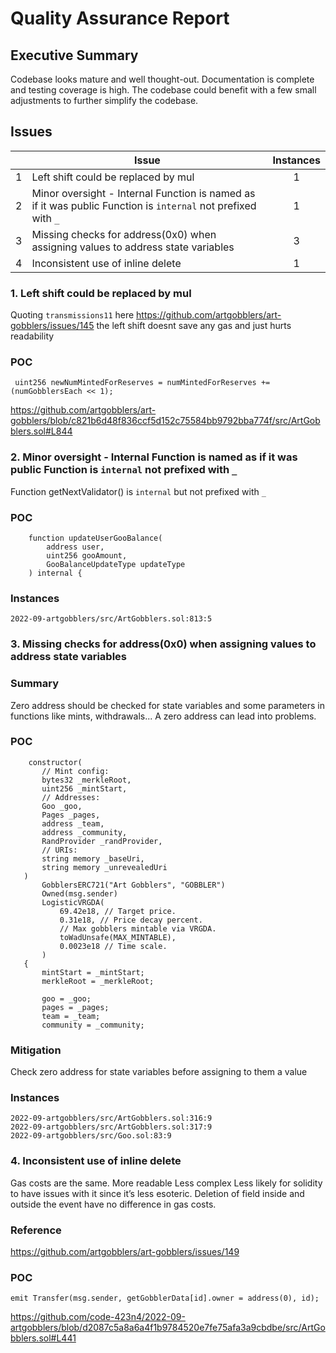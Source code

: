 # Quality Assurance Report

## Executive Summary
Codebase looks mature and well thought-out.
Documentation is complete and testing coverage is high.
The codebase could benefit with a few small adjustments to further simplify the codebase.

## Issues 


|   |      Issue     |  Instances |
|----------|-------------|:------:|
| 1 |  Left shift could be replaced by mul | 1 |
| 2  |    Minor oversight - Internal Function is named as if it was public Function is `internal` not prefixed with `_`    |   1 |
| 3  |  Missing checks for address(0x0) when assigning values to address state variables  |   3 |
| 4  |  Inconsistent use of inline delete  |  1 |

### 1. Left shift could be replaced by mul
Quoting `transmissions11` here https://github.com/artgobblers/art-gobblers/issues/145
the left shift doesnt save any gas and just hurts readability

### POC 

```solidity
 uint256 newNumMintedForReserves = numMintedForReserves += (numGobblersEach << 1); 
```

https://github.com/artgobblers/art-gobblers/blob/c821b6d48f836ccf5d152c75584bb9792bba774f/src/ArtGobblers.sol#L844


### 2. Minor oversight - Internal Function is named as if it was public Function is `internal` not prefixed with `_`

Function getNextValidator() is `internal` but not prefixed with `_`
### POC 

```solidity
    function updateUserGooBalance(
        address user,
        uint256 gooAmount,
        GooBalanceUpdateType updateType
    ) internal {
```
### Instances
```
2022-09-artgobblers/src/ArtGobblers.sol:813:5
```

### 3. Missing checks for address(0x0) when assigning values to address state variables 

### Summary 
Zero address should be checked for state variables and some parameters in functions like mints, withdrawals... A zero address can lead into problems.

### POC
 ```solidity  
     constructor(
        // Mint config:
        bytes32 _merkleRoot,
        uint256 _mintStart,
        // Addresses:
        Goo _goo,
        Pages _pages,
        address _team,
        address _community,
        RandProvider _randProvider,
        // URIs:
        string memory _baseUri,
        string memory _unrevealedUri
    )
        GobblersERC721("Art Gobblers", "GOBBLER")
        Owned(msg.sender)
        LogisticVRGDA(
            69.42e18, // Target price.
            0.31e18, // Price decay percent.
            // Max gobblers mintable via VRGDA.
            toWadUnsafe(MAX_MINTABLE),
            0.0023e18 // Time scale.
        )
    {
        mintStart = _mintStart;
        merkleRoot = _merkleRoot;

        goo = _goo;
        pages = _pages;
        team = _team;
        community = _community;
 ```
### Mitigation
Check zero address for state variables before assigning to them a value

### Instances
```
2022-09-artgobblers/src/ArtGobblers.sol:316:9
2022-09-artgobblers/src/ArtGobblers.sol:317:9
2022-09-artgobblers/src/Goo.sol:83:9
```

### 4.  Inconsistent use of inline delete
Gas costs are the same. More readable Less complex Less likely for solidity to have issues with it since it’s less esoteric. Deletion of field inside and outside the event have no difference in gas costs. 

### Reference 
https://github.com/artgobblers/art-gobblers/issues/149

### POC 
```solidity  
emit Transfer(msg.sender, getGobblerData[id].owner = address(0), id);
```
https://github.com/code-423n4/2022-09-artgobblers/blob/d2087c5a8a6a4f1b9784520e7fe75afa3a9cbdbe/src/ArtGobblers.sol#L441

